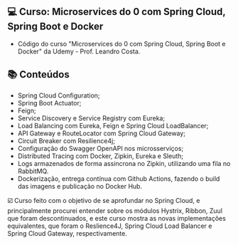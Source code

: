 ## 💻 Curso: Microservices do 0 com Spring Cloud, Spring Boot e Docker

- Código do curso "Microservices do 0 com Spring Cloud, Spring Boot e Docker" da Udemy - Prof. Leandro Costa.

## :books: Conteúdos
 - Spring Cloud Configuration;
 - Spring Boot Actuator;
 - Feign;
 - Service Discovery e Service Registry com Eureka;
 - Load Balancing com Eureka, Feign e Spring Cloud LoadBalancer;
 - API Gateway e RouteLocator com Spring Cloud Gateway;
 - Circuit Breaker com Resilience4j;
 - Configuração  do Swagger OpenAPI nos microsserviços;
 - Distributed Tracing com Docker, Zipkin, Eureka e Sleuth;
 - Logs armazenados de forma assincrona no Zipkin, utilizando uma fila no RabbitMQ.
 - Dockerização, entrega contínua com Github Actions, fazendo o build das imagens e publicação no Docker Hub.

☑️ Curso feito com o objetivo de se aprofundar no Spring Cloud, e principalmente procurei entender sobre os módulos Hystrix, Ribbon, Zuul que foram descontinuados, e este curso mostra as novas implementações equivalentes, que foram o Reslience4J, Spring Cloud Load Balancer e Spring Cloud Gateway, respectivamente.

